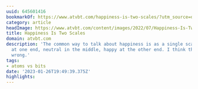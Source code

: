 ```yaml
---
uuid: 645601416
bookmarkOf: https://www.atvbt.com/happiness-is-two-scales/?utm_source=densediscovery
category: article
headImage: https://www.atvbt.com/content/images/2022/07/Happiness-Is-Two-Scales.png
title: Happiness Is Two Scales
domain: atvbt.com
description: 'The common way to talk about happiness is as a single scale: unhappy
  at one end, neutral in the middle, happy at the other end. I think that model is
  wrong.'
tags:
- atoms vs bits
date: '2023-01-26T19:49:39.375Z'
highlights: 
---
```



